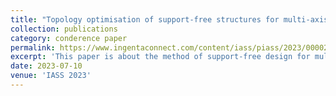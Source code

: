 ```yaml
---
title: "Topology optimisation of support-free structures for multi-axis additive manufacture"
collection: publications
category: conderence paper
permalink: https://www.ingentaconnect.com/content/iass/piass/2023/00002023/00000001/art00011
excerpt: 'This paper is about the method of support-free design for multi-axis AM.'
date: 2023-07-10
venue: 'IASS 2023'
---
```

